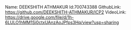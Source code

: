 Name: DEEKSHITH ATHMAKUR 
Id:700743388 
GithubLink: https://github.com/DEEKSHITH-ATHMAKUR/ICP2 
VideoLink: https://drive.google.com/file/d/1h-6LULO1hMM1Si0ctxUAnzAoJPfps3Hq/view?usp=sharing
